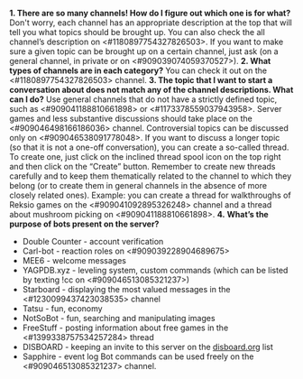 **1. There are so many channels! How do I figure out which one is for what?** Don't worry, each channel has an appropriate description at the top that will tell you what topics should be brought up. You can also check the all channel’s description on <#1180897754327826503>. If you want to make sure a given topic can be brought up on a certain channel, just ask (on a general channel, in private or on <#909039074059370527>).
**2. What types of channels are in each category?** You can check it out on the <#1180897754327826503> channel.
**3. The topic that I want to start a conversation about does not match any of the channel descriptions. What can I do?** Use general channels that do not have a strictly defined topic, such as <#909041188810661898> or <#1173378559037943958>. Server games and less substantive discussions should take place on the <#909046498166186036> channel. Controversial topics can be discussed only on <#909046538091778048>.
If you want to discuss a longer topic (so that it is not a one-off conversation), you can create a so-called thread. To create one, just click on the inclined thread spool icon on the top right and then click on the “Create” button. Remember to create new threads carefully and to keep them thematically related to the channel to which they belong (or to create them in general channels in the absence of more closely related ones). Example: you can create a thread for walkthroughs of Reksio games on the <#909041092895326248> channel and a thread about mushroom picking on <#909041188810661898>.
**4.** **What’s the purpose of bots present on the server?**
- Double Counter - account verification
- Carl-bot - reaction roles on <#909039228904689675>
- MEE6 - welcome messages
- YAGPDB.xyz - leveling system, custom commands (which can be listed by texting !cc on <#909046513085321237>)
- Starboard - displaying the most valued messages in the <#1230099437423038535> channel
- Tatsu - fun, economy
- NotSoBot - fun, searching and manipulating images
- FreeStuff - posting information about free games in the <#1399338757534257284> thread
- DISBOARD - keeping an invite to this server on the [disboard.org](<https://disboard.org/>) list
- Sapphire - event log
Bot commands can be used freely on the <#909046513085321237> channel.
